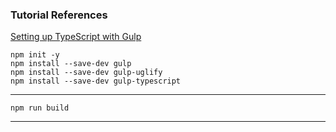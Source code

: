 ### Tutorial References

[Setting up TypeScript with Gulp](https://www.youtube.com/watch?v=dizlBHo4gpA&ab_channel=ProductsExplorer)

    npm init -y
    npm install --save-dev gulp
    npm install --save-dev gulp-uglify
    npm install --save-dev gulp-typescript

---

    npm run build

---
